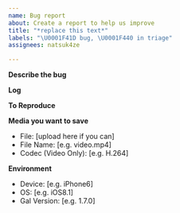 ```yaml
---
name: Bug report
about: Create a report to help us improve
title: "*replace this text*"
labels: "\U0001F41D bug, \U0001F440 in triage"
assignees: natsuk4ze

---
```


**Describe the bug**

**Log**

**To Reproduce**

**Media you want to save**
- File: [upload here if you can]
- File Name: [e.g. video.mp4]
- Codec (Video Only): [e.g. H.264]

**Environment**
 - Device: [e.g. iPhone6]
 - OS: [e.g. iOS8.1]
 - Gal Version: [e.g. 1.7.0]
